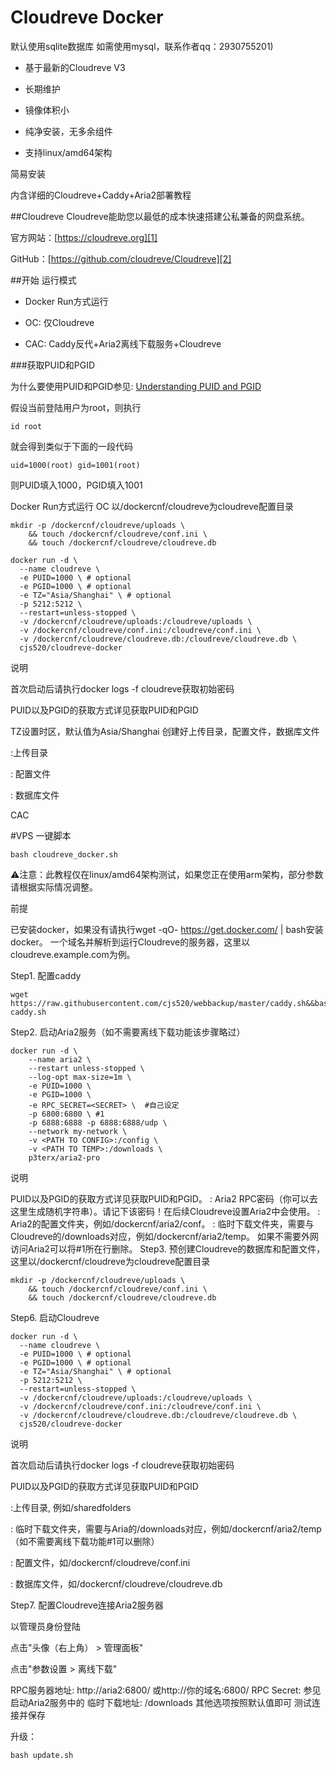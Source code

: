 
# Cloudreve Docker

    
默认使用sqlite数据库 如需使用mysql，联系作者qq：2930755201)
    


- 基于最新的Cloudreve V3
- 长期维护
- 镜像体积小
- 纯净安装，无多余组件

- 支持linux/amd64架构

简易安装

内含详细的Cloudreve+Caddy+Aria2部署教程

##Cloudreve
Cloudreve能助您以最低的成本快速搭建公私兼备的网盘系统。

官方网站：[https://cloudreve.org][1]

GitHub：[https://github.com/cloudreve/Cloudreve][2]

##开始
运行模式

- Docker Run方式运行

 - OC: 仅Cloudreve

- CAC: Caddy反代+Aria2离线下载服务+Cloudreve

###获取PUID和PGID

为什么要使用PUID和PGID参见: [Understanding PUID and PGID](https://docs.linuxserver.io/general/understanding-puid-and-pgid)


假设当前登陆用户为root，则执行

    id root

就会得到类似于下面的一段代码

    uid=1000(root) gid=1001(root)

则PUID填入1000，PGID填入1001

Docker Run方式运行
OC
以/dockercnf/cloudreve为cloudreve配置目录

    mkdir -p /dockercnf/cloudreve/uploads \
        && touch /dockercnf/cloudreve/conf.ini \
        && touch /dockercnf/cloudreve/cloudreve.db

    docker run -d \
      --name cloudreve \
      -e PUID=1000 \ # optional
      -e PGID=1000 \ # optional
      -e TZ="Asia/Shanghai" \ # optional
      -p 5212:5212 \ 
      --restart=unless-stopped \
      -v /dockercnf/cloudreve/uploads:/cloudreve/uploads \
      -v /dockercnf/cloudreve/conf.ini:/cloudreve/conf.ini \
      -v /dockercnf/cloudreve/cloudreve.db:/cloudreve/cloudreve.db \
      cjs520/cloudreve-docker

说明

首次启动后请执行docker logs -f cloudreve获取初始密码

PUID以及PGID的获取方式详见获取PUID和PGID

TZ设置时区，默认值为Asia/Shanghai
创建好上传目录，配置文件，数据库文件

<PATH TO UPLOADS>:上传目录

<PATH TO conf.ini>: 配置文件

<PATH TO cloudreve.db>: 数据库文件

CAC

#VPS 一键脚本 
```
bash cloudreve_docker.sh
```
⚠️注意：此教程仅在linux/amd64架构测试，如果您正在使用arm架构，部分参数请根据实际情况调整。

前提

已安装docker，如果没有请执行wget -qO- https://get.docker.com/ | bash安装docker。
一个域名并解析到运行Cloudreve的服务器，这里以cloudreve.example.com为例。

Step1. 配置caddy

    wget https://raw.githubusercontent.com/cjs520/webbackup/master/caddy.sh&&bash caddy.sh

Step2. 启动Aria2服务（如不需要离线下载功能该步骤略过）

    docker run -d \
        --name aria2 \
        --restart unless-stopped \
        --log-opt max-size=1m \
        -e PUID=1000 \
        -e PGID=1000 \
        -e RPC_SECRET=<SECRET> \  #自己设定
        -p 6800:6800 \ #1
        -p 6888:6888 -p 6888:6888/udp \
        --network my-network \
        -v <PATH TO CONFIG>:/config \
        -v <PATH TO TEMP>:/downloads \
        p3terx/aria2-pro

说明

PUID以及PGID的获取方式详见获取PUID和PGID。
<SECRET>: Aria2 RPC密码（你可以去这里生成随机字符串）。请记下该密码！在后续Cloudreve设置Aria2中会使用。
<PATH TO CONFIG>: Aria2的配置文件夹，例如/dockercnf/aria2/conf。
<PATH TO TEMP>: 临时下载文件夹，需要与Cloudreve的/downloads对应，例如/dockercnf/aria2/temp。
如果不需要外网访问Aria2可以将#1所在行删除。
Step3. 预创建Cloudreve的数据库和配置文件，这里以/dockercnf/cloudreve为cloudreve配置目录

    mkdir -p /dockercnf/cloudreve/uploads \
        && touch /dockercnf/cloudreve/conf.ini \
        && touch /dockercnf/cloudreve/cloudreve.db

Step6. 启动Cloudreve

    docker run -d \
      --name cloudreve \
      -e PUID=1000 \ # optional
      -e PGID=1000 \ # optional
      -e TZ="Asia/Shanghai" \ # optional
      -p 5212:5212 \ 
      --restart=unless-stopped \
      -v /dockercnf/cloudreve/uploads:/cloudreve/uploads \
      -v /dockercnf/cloudreve/conf.ini:/cloudreve/conf.ini \
      -v /dockercnf/cloudreve/cloudreve.db:/cloudreve/cloudreve.db \
      cjs520/cloudreve-docker

说明

首次启动后请执行docker logs -f cloudreve获取初始密码

PUID以及PGID的获取方式详见获取PUID和PGID

<PATH TO UPLOADS>:上传目录, 例如/sharedfolders

<PATH TO TEMP>: 临时下载文件夹，需要与Aria的/downloads对应，例如/dockercnf/aria2/temp（如不需要离线下载功能#1可以删除）

<PATH TO conf.ini>: 配置文件，如/dockercnf/cloudreve/conf.ini

<PATH TO cloudreve.db>: 数据库文件，如/dockercnf/cloudreve/cloudreve.db

Step7. 配置Cloudreve连接Aria2服务器

以管理员身份登陆

点击"头像（右上角） > 管理面板"

点击"参数设置 > 离线下载"

RPC服务器地址: http://aria2:6800/ 或http://你的域名:6800/
RPC Secret: 参见启动Aria2服务中的<SECRET>
临时下载地址: /downloads
其他选项按照默认值即可
测试连接并保存

升级：
```
bash update.sh
```


  [1]: https://cloudreve.org
  [2]: https://github.com/cloudreve/Cloudreve
